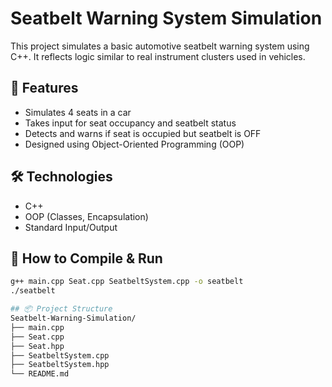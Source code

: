 # Seatbelt Warning System Simulation

This project simulates a basic automotive seatbelt warning system using C++. It reflects logic similar to real instrument clusters used in vehicles.

## 🚗 Features

- Simulates 4 seats in a car
- Takes input for seat occupancy and seatbelt status
- Detects and warns if seat is occupied but seatbelt is OFF
- Designed using Object-Oriented Programming (OOP)

## 🛠 Technologies

- C++
- OOP (Classes, Encapsulation)
- Standard Input/Output

## 🧪 How to Compile & Run

```bash
g++ main.cpp Seat.cpp SeatbeltSystem.cpp -o seatbelt
./seatbelt

## 📦 Project Structure
Seatbelt-Warning-Simulation/
├── main.cpp
├── Seat.cpp
├── Seat.hpp
├── SeatbeltSystem.cpp
├── SeatbeltSystem.hpp
└── README.md
